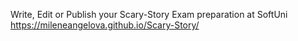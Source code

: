 Write, Edit or Publish your Scary-Story
Exam preparation at SoftUni
https://mileneangelova.github.io/Scary-Story/
